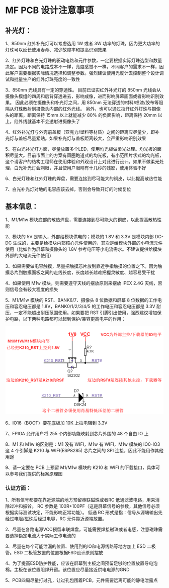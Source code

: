 
# MF PCB 设计注意事项

## 补光灯：

1、850nm 红外补光灯可以考虑选用 1W 或者 3W 功率的灯珠，因为更大功率的灯珠可以延长使用寿命、减少故障率和提高识别效果

2、红外灯珠和白光灯珠的驱动电路和元件参数，一定要根据实际灯珠选型和数量决定。因为不同的电路成本不一样，亮度感觉不一样，不同客户的需求不一样，因此客户需要根据实际情况选择和调整参数。强烈建议使用光度计去控制整个设计调试和批量生产的红外灯珠亮度的一致性

3、850nm 光线具有一定的穿透性。 目前已证实红外补光灯的 850nm 光线会从摄像头模组的四周和后背穿透进去，影响成像，进而影响屏幕画面或者影响识别效果。 因此必须在摄像头和补光灯之间，用 850nm 无法穿透的材料/喷漆/胶布等阻隔从灯珠散射到摄像头内部的红外光线。 另外，也可以通过拉开红外灯珠与摄像头的距离，距离保持 15mm 以上就能减少 80% 的负面影响，距离保持 20mm 以上，红外线就基本不会透射进摄像头了

4、红外补光灯与外壳前盖板（亚克力/塑料等材质）之间的距离应尽量少，即补光灯与盖板尽量紧贴。如果补光灯与盖板距离较大，会严重影响识别效果

5、在白光补光灯方面，尽量放置多个LED，使用均光板做柔光处理。均光板的面积尽量大。目前市面上的方案有圆圈跑道式的均光板，有小范围片状式的均光板，这个请客户的结构工程师在使用体验和外观设计上对此进行设计。如果不做柔光处理，白光补光灯会刺眼，并且使用户眼睛有十几秒的残影，使用体验不好

6、白光灯珠和红外灯珠的焊盘，需要连接到尽可能大的铜皮，以此提高散热性能

7、白光补光灯对地的电容应该去掉，否则会导致开灯的时候复位



## 基本信息：

1、M1/M1w 模块底部的散热焊盘，需要连接到尽可能大的铜皮，以此提高散热性能

2、模块的 5V 是输入，外部给模块供电的；模块的 1.8V 和 3.3V 是模块内部 DC-DC 生成的，主要是给模块内部核心元件使用的，其次是给模块外部的小电流元件使用（比如作为屏幕和摄像头的 1.8V 参考电压等小电流需求。不建议提供给模块外部的大电流元件使用）

3、如果需要做电容触摸，尽量把触摸芯片放到靠近手指触摸的位置之下。因为触摸芯片到触摸面板之间的走线长度，长度越长越难把握灵敏度、越容易受干扰

4、如果使用 M1w 模块，则需要遵守天线的摆放原则来摆放 IPEX 2.4G 天线，否则信号会有较大程度的损失

5、M1/M1w 模块的 RST、BANK6/7、摄像头 8 位数据和屏幕 8 位数据的工作电压和容忍电压都是 1.8V，BANK0/1/2/3/4/5 的工作电压和容忍电压都是 3.3V 耐压，一定不能超出耐压范围使用。如果要把 RST 引脚引出使用，强烈建议增加保护电路，以下两种电路都可以起到保护/兼容更高电平的作用：

![](./../assets/other/mf_precautions.png)

6、IO16（BOOT）要在底板加 10K 上拉电阻到 3.3V

7、FPIOA 允许用户将 255 个内部功能映射到芯片外围的 48 个自由 IO 上

8、M1 和 M1w 的区别是：M1 没有 WIFI，M1w 有 WIFI，M1w 模块的 IO0-IO3 这 4 个引脚是 K210 与 WIFI(ESP8285) 芯片之间的 SPI 连接，因此不能用作其他用途

9、请一定要在 PCB 上预留 M1/M1w 模块的 K210 和 WIFI 的下载接口，具体可以参考我们提供的标案原理图

### 认证方面：

1、所有信号都要在靠近源端的地方预留串联磁珠或者RC 低通滤波电路，用来消除过冲和振铃。
    RC 参数是 100R+100PF（这是屏幕信号的参数，其他信号必须根据实际测试决定，不能影响正常功能）。
    低通 RC 形式是指：信号从源端输出先经过电阻/磁珠后经过电容，RC 元件靠近源端放置。

2、尽量在各路电源VCC预留串联焊盘，可能需要焊接磁珠或者电感，注意磁珠需要选择额定电流大于实际工作电流的

3、尽量在每个可能泄漏的位置、使用到的IO和电源线路等地方加上 ESD 二极管。ESD 二极管放置的位置根据ESD设计原则摆放

4、为了提高ESD防护性能，应该在屏幕到主板之间预留足够的位置放置导电泡棉。主板在该位置阻焊开窗。该位置应尽量接近供电电源的GND

5、PCB四周尽量打过孔，让过孔包围着PCB，元件需要远离可能的静电泄露点
